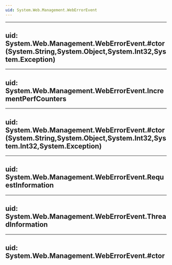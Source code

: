 ```yaml
---
uid: System.Web.Management.WebErrorEvent
---
```


---
uid: System.Web.Management.WebErrorEvent.#ctor(System.String,System.Object,System.Int32,System.Exception)
---

---
uid: System.Web.Management.WebErrorEvent.IncrementPerfCounters
---

---
uid: System.Web.Management.WebErrorEvent.#ctor(System.String,System.Object,System.Int32,System.Int32,System.Exception)
---

---
uid: System.Web.Management.WebErrorEvent.RequestInformation
---

---
uid: System.Web.Management.WebErrorEvent.ThreadInformation
---

---
uid: System.Web.Management.WebErrorEvent.#ctor
---
